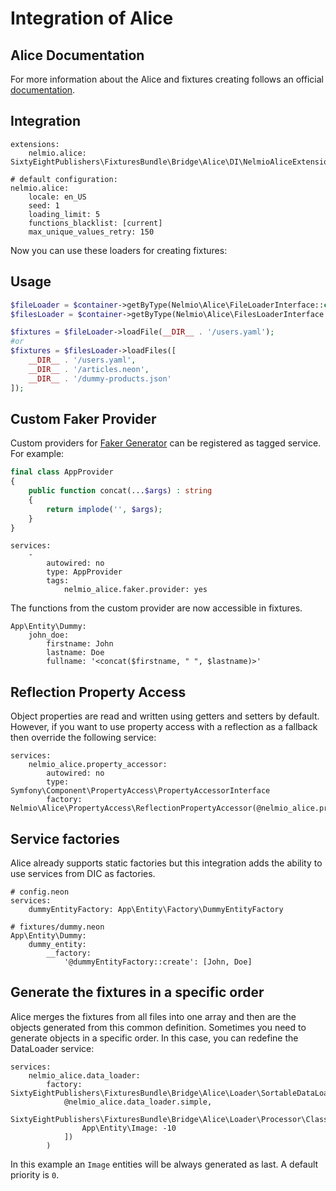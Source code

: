 # Integration of Alice

## Alice Documentation

For more information about the Alice and fixtures creating follows an official [documentation](https://github.com/nelmio/alice/blob/master/README.md).

## Integration

```neon
extensions:
	nelmio.alice: SixtyEightPublishers\FixturesBundle\Bridge\Alice\DI\NelmioAliceExtension

# default configuration:
nelmio.alice:
	locale: en_US
	seed: 1
	loading_limit: 5
	functions_blacklist: [current]
	max_unique_values_retry: 150
```

Now you can use these loaders for creating fixtures:

## Usage

```php
$fileLoader = $container->getByType(Nelmio\Alice\FileLoaderInterface::class);
$filesLoader = $container->getByType(Nelmio\Alice\FilesLoaderInterface::class);

$fixtures = $fileLoader->loadFile(__DIR__ . '/users.yaml');
#or
$fixtures = $filesLoader->loadFiles([
    __DIR__ . '/users.yaml',
    __DIR__ . '/articles.neon',
    __DIR__ . '/dummy-products.json'
]);
```

## Custom Faker Provider

Custom providers for [Faker Generator](https://github.com/fzaninotto/Faker) can be registered as tagged service. For example:

```php
final class AppProvider 
{
    public function concat(...$args) : string 
    {
        return implode('', $args);
    }
}
```

```neon
services:
	-
		autowired: no
		type: AppProvider
		tags:
			nelmio_alice.faker.provider: yes
```

The functions from the custom provider are now accessible in fixtures.

```neon
App\Entity\Dummy:
	john_doe:
		firstname: John
		lastname: Doe
		fullname: '<concat($firstname, " ", $lastname)>'
```

## Reflection Property Access

Object properties are read and written using getters and setters by default. However, if you want to use property access with a reflection as a fallback then override the following service:

```neon
services:
	nelmio_alice.property_accessor:
		autowired: no
		type: Symfony\Component\PropertyAccess\PropertyAccessorInterface
		factory: Nelmio\Alice\PropertyAccess\ReflectionPropertyAccessor(@nelmio_alice.property_accessor.std)
```

## Service factories

Alice already supports static factories but this integration adds the ability to use services from DIC as factories.

```neon
# config.neon
services:
	dummyEntityFactory: App\Entity\Factory\DummyEntityFactory

# fixtures/dummy.neon
App\Entity\Dummy:
	dummy_entity:
		__factory:
			'@dummyEntityFactory::create': [John, Doe] 
```

## Generate the fixtures in a specific order

Alice merges the fixtures from all files into one array and then are the objects generated from this common definition. 
Sometimes you need to generate objects in a specific order. In this case, you can redefine the DataLoader service:

```neon
services:
	nelmio_alice.data_loader:
		factory: SixtyEightPublishers\FixturesBundle\Bridge\Alice\Loader\SortableDataLoader(
			@nelmio_alice.data_loader.simple,
			SixtyEightPublishers\FixturesBundle\Bridge\Alice\Loader\Processor\ClassPrioritySortableProcessor([
				App\Entity\Image: -10
			])
		)
```

In this example an `Image` entities will be always generated as last. A default priority is `0`.
